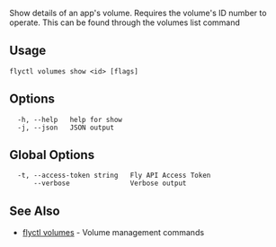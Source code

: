Show details of an app's volume. Requires the volume's ID
number to operate. This can be found through the volumes list command

## Usage
~~~
flyctl volumes show <id> [flags]
~~~

## Options

~~~
  -h, --help   help for show
  -j, --json   JSON output
~~~

## Global Options

~~~
  -t, --access-token string   Fly API Access Token
      --verbose               Verbose output
~~~

## See Also

* [flyctl volumes](/docs/flyctl/volumes/)	 - Volume management commands

